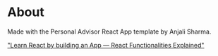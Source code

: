 # About

Made with the Personal Advisor React App template by Anjali Sharma.

["Learn React by building an App — React Functionalities Explained"](https://medium.com/mobile-web-dev/learn-react-by-building-a-to-do-app-react-functionalities-explained-74f466e9396)
